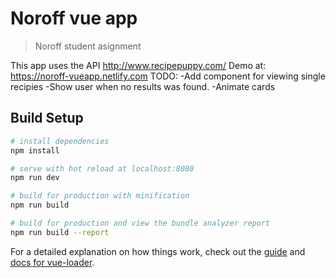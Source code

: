 # Noroff vue app

> Noroff student asignment

This app uses the API http://www.recipepuppy.com/
Demo at: https://noroff-vueapp.netlify.com
TODO:
-Add component for viewing single recipies
-Show user when no results was found.
-Animate cards

## Build Setup

``` bash
# install dependencies
npm install

# serve with hot reload at localhost:8080
npm run dev

# build for production with minification
npm run build

# build for production and view the bundle analyzer report
npm run build --report
```

For a detailed explanation on how things work, check out the [guide](http://vuejs-templates.github.io/webpack/) and [docs for vue-loader](http://vuejs.github.io/vue-loader).
